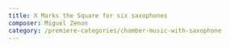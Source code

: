```yaml
---
title: X Marks the Square for six saxophones
composer: Miguel Zenon
category: /premiere-categories/chamber-music-with-saxophone
---
```


